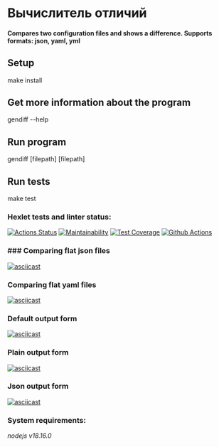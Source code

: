 # Вычислитель отличий

#### Compares two configuration files and shows a difference. Supports formats: json, yaml, yml

## Setup

make install

## Get more information about the program

gendiff --help

## Run program

gendiff [filepath] [filepath]

## Run tests

make test

### Hexlet tests and linter status:
[![Actions Status](https://github.com/bril95/frontend-project-46/workflows/hexlet-check/badge.svg)](https://github.com/bril95/frontend-project-46/actions)
[![Maintainability](https://api.codeclimate.com/v1/badges/0f9ac8ad18be74906262/maintainability)](https://codeclimate.com/github/bril95/frontend-project-46/maintainability)
[![Test Coverage](https://api.codeclimate.com/v1/badges/0f9ac8ad18be74906262/test_coverage)](https://codeclimate.com/github/bril95/frontend-project-46/test_coverage)
[![Github Actions](https://github.com/bril95/frontend-project-46/actions/workflows/steps.yml/badge.svg)]()

### ### Comparing flat json files
[![asciicast](https://asciinema.org/a/wGKMry0PMZt1vDBCwjLv3emJ0.svg)](https://asciinema.org/a/wGKMry0PMZt1vDBCwjLv3emJ0)

### Comparing flat yaml files
[![asciicast](https://asciinema.org/a/GkiQxzy358CKrGK4L1bnLH7yR.svg)](https://asciinema.org/a/GkiQxzy358CKrGK4L1bnLH7yR)

### Default output form
[![asciicast](https://asciinema.org/a/K5XSoUNMEpLBAtoNQiw8e41De.svg)](https://asciinema.org/a/K5XSoUNMEpLBAtoNQiw8e41De)

### Plain output form 
[![asciicast](https://asciinema.org/a/DuDFA6L0bvpTEJXU56JfdlGXa.svg)](https://asciinema.org/a/DuDFA6L0bvpTEJXU56JfdlGXa)

### Json output form
[![asciicast](https://asciinema.org/a/ZFgerSu4M6iBaXNqycEbPOhlF.svg)](https://asciinema.org/a/ZFgerSu4M6iBaXNqycEbPOhlF)

### System requirements:

*nodejs v18.16.0*